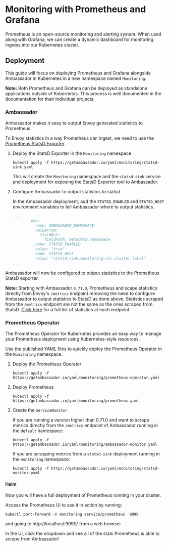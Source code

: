 # Monitoring with Prometheus and Grafana

Prometheus is an open-source monitoring and alerting system. When used along with Grafana, we can create a dynamic dashboard for monitoring ingress into our Kubernetes cluster.

## Deployment

This guide will focus on deploying Prometheus and Grafana alongside Ambassador in Kubernetes in a new namespace named `Monitoring`. 

**Note:** Both Prometheus and Grafana can be deployed as standalone applications outside of Kubernetes. This process is well documented in the documentation for their individual projects. 

### Ambassador

Ambassador makes it easy to output Envoy generated statistics to Prometheus. 

To Envoy statistics in a way Prometheus can ingest, we need to use the [Prometheus StatsD Exporter](https://github.com/prometheus/statsd_exporter). 

1. Deploy the StatsD Exporter in the `Monitoring` namespace

    ```
    kubectl apply -f https://getambassador.io/yaml/monitoring/statsd-sink.yaml
    ```

    This will create the `Monitoring` namespace and the `statsd-sink` service and deployment for exposing the StatsD Exporter tool to Ambassador.

2. Configure Ambassador to output statistics to statsd

    In the Ambassador deployment, add the `STATSD_ENABLED` and `STATSD_HOST` environment variables to tell Ambassador where to output statistics.

    ```yaml
    ...
            env:
            - name: AMBASSADOR_NAMESPACE
              valueFrom:
                fieldRef:
                  fieldPath: metadata.namespace  
            - name: STATSD_ENABLED
              value: "true"
            - name: STATSD_HOST
              value: "statsd-sink.monitoring.svc.cluster.local"
    ...  
    ``` 

Ambassador will now be configured to output statistics to the Prometheus StatsD exporter.

**Note:** Starting with Ambassador `0.71.0`, Prometheus and scape statistics directly from Envoy's `/metrics` endpoint removing the need to configure Ambassador to output statistics to StatsD as done above. Statistics scraped from the `/metrics` endpoint are not the same as the ones scraped from StatsD. [Click here]() for a full list of statistics at each endpoint.

### Prometheus Operator

The Prometheus Operator for Kubernetes provides an easy way to manage your Prometheus deployment using Kubernetes-style resources.

Use the published YAML files to quickly deploy the Prometheus Operator in the `Monitoring` namespace.

1. Deploy the Prometheus Operator

    ```
    kubectl apply -f https://getambassador.io/yaml/monitoring/prometheus-operator.yaml
    ```

2. Deploy Prometheus

    ```
    kubectl apply -f https://getambassador.io/yaml/monitoring/prometheus.yaml
    ```

3. Create the `ServiceMonitor`

    If you are running a version higher than 0.71.0 and want to scrape metrics directly from the `/metrics` endpoint of Ambassador running in the `default` namespace:

    ```
    kubectl apply -f https://getambassador.io/yaml/monitoring/ambassador-monitor.yaml
    ```

    If you are scrapping metrics from a `statsd-sink` deployment running in the `monitoring` namespace:

    ```
    kubectl apply -f https://getambassador.io/yaml/monitoring/statsd-monitor.yaml
    ```


#### Helm




Now you will have a full deployment of Prometheus running in your cluster. 

Access the Prometheus UI to see it in action by running:
```
kubectl port-forward -n monitoring service/prometheus  9090
```
and going to http://localhost:9090/ from a web browser

In the UI, click the dropdown and see all of the stats Prometheus is able to scrape from Ambassador! 
